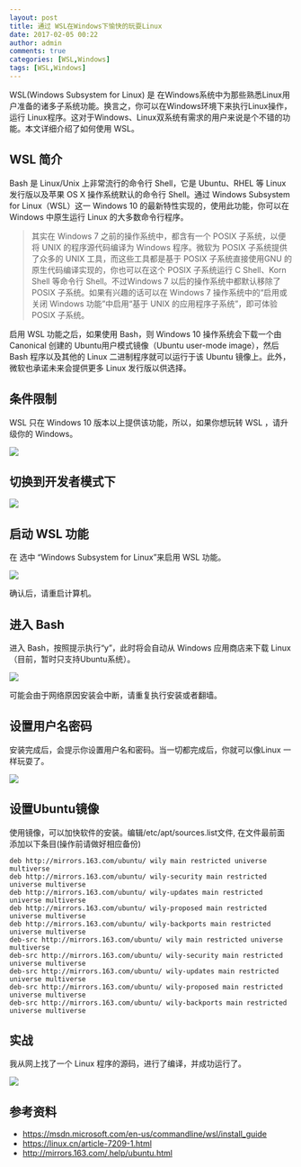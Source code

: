 ```yaml
---
layout: post
title: 通过 WSL在Windows下愉快的玩耍Linux
date: 2017-02-05 00:22
author: admin
comments: true
categories: [WSL,Windows]
tags: [WSL,Windows]
---
```


WSL(Windows Subsystem for Linux) 是 在Windows系统中为那些熟悉Linux用户准备的诸多子系统功能。换言之，你可以在Windows环境下来执行Linux操作，运行 Linux程序。这对于Windows、Linux双系统有需求的用户来说是个不错的功能。本文详细介绍了如何使用 WSL。
   
<!-- more -->


## WSL 简介

Bash 是 Linux/Unix 上非常流行的命令行 Shell，它是 Ubuntu、RHEL 等 Linux 发行版以及苹果 OS X 操作系统默认的命令行 Shell。通过 Windows Subsystem for Linux（WSL）这一 Windows 10 的最新特性实现的，使用此功能，你可以在 Windows 中原生运行 Linux 的大多数命令行程序。

>其实在 Windows 7 之前的操作系统中，都含有一个 POSIX 子系统，以便将 UNIX 的程序源代码编译为 Windows 程序。微软为 POSIX 子系统提供了众多的 UNIX 工具，而这些工具都是基于 POSIX 子系统直接使用GNU 的原生代码编译实现的，你也可以在这个 POSIX 子系统运行 C Shell、Korn Shell 等命令行 Shell。不过Windows 7 以后的操作系统中都默认移除了 POSIX 子系统。如果有兴趣的话可以在 Windows 7 操作系统中的“启用或关闭 Windows 功能”中启用“基于 UNIX 的应用程序子系统”，即可体验 POSIX 子系统。

启用 WSL 功能之后，如果使用 Bash，则 Windows 10 操作系统会下载一个由 Canonical 创建的 Ubuntu用户模式镜像（Ubuntu user-mode image），然后 Bash 程序以及其他的 Linux 二进制程序就可以运行于该 Ubuntu 镜像上。此外，微软也承诺未来会提供更多 Linux 发行版以供选择。

## 条件限制


WSL 只在 Windows 10 版本以上提供该功能，所以，如果你想玩转 WSL ，请升级你的 Windows。

![](../images/post/20170205-win10-version.jpg)


## 切换到开发者模式下

![](../images/post/20170205-win10-dev.jpg)

## 启动 WSL 功能

在 选中 “Windows Subsystem for Linux”来启用  WSL 功能。

![](../images/post/20170205-win10-enable-wsl.jpg)

确认后，请重启计算机。


## 进入 Bash

进入 Bash，按照提示执行“y”，此时将会自动从 Windows 应用商店来下载 Linux （目前，暂时只支持Ubuntu系统）。


![](../images/post/20170205-win10-bash.jpg)


可能会由于网络原因安装会中断，请重复执行安装或者翻墙。

## 设置用户名密码

安装完成后，会提示你设置用户名和密码。当一切都完成后，你就可以像Linux 一样玩耍了。

![](../images/post/20170205-win10-bash-user.jpg)

## 设置Ubuntu镜像

使用镜像，可以加快软件的安装。编辑/etc/apt/sources.list文件, 在文件最前面添加以下条目(操作前请做好相应备份)

```
deb http://mirrors.163.com/ubuntu/ wily main restricted universe multiverse
deb http://mirrors.163.com/ubuntu/ wily-security main restricted universe multiverse
deb http://mirrors.163.com/ubuntu/ wily-updates main restricted universe multiverse
deb http://mirrors.163.com/ubuntu/ wily-proposed main restricted universe multiverse
deb http://mirrors.163.com/ubuntu/ wily-backports main restricted universe multiverse
deb-src http://mirrors.163.com/ubuntu/ wily main restricted universe multiverse
deb-src http://mirrors.163.com/ubuntu/ wily-security main restricted universe multiverse
deb-src http://mirrors.163.com/ubuntu/ wily-updates main restricted universe multiverse
deb-src http://mirrors.163.com/ubuntu/ wily-proposed main restricted universe multiverse
deb-src http://mirrors.163.com/ubuntu/ wily-backports main restricted universe multiverse
```

## 实战

我从网上找了一个 Linux 程序的源码，进行了编译，并成功运行了。

![](../images/post/20170205-win10-linux-app.jpg)

## 参考资料

* https://msdn.microsoft.com/en-us/commandline/wsl/install_guide
* https://linux.cn/article-7209-1.html
* http://mirrors.163.com/.help/ubuntu.html
 